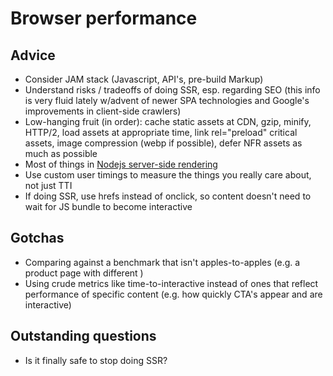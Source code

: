 # Browser performance

## Advice

-   Consider JAM stack (Javascript, API's, pre-build Markup)
-   Understand risks / tradeoffs of doing SSR, esp. regarding SEO (this info is very fluid lately w/advent of newer SPA technologies and Google's improvements in client-side crawlers)
-   Low-hanging fruit (in order): cache static assets at CDN, gzip, minify, HTTP/2, load assets at appropriate time, link rel="preload" critical assets, image compression (webp if possible), defer NFR assets as much as possible
-   Most of things in [Nodejs server-side rendering](./nodejs-server-side-rendering.md)
-   Use custom user timings to measure the things you really care about, not just TTI
-   If doing SSR, use hrefs instead of onclick, so content doesn't need to wait for JS bundle to become interactive

## Gotchas

-   Comparing against a benchmark that isn't apples-to-apples (e.g. a product page with different )
-   Using crude metrics like time-to-interactive instead of ones that reflect performance of specific content (e.g. how quickly CTA's appear and are interactive)

## Outstanding questions

-   Is it finally safe to stop doing SSR?
